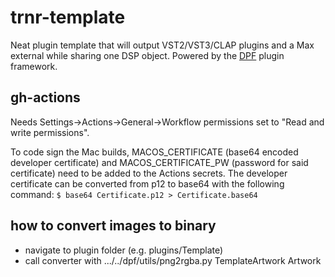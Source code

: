 # trnr-template

Neat plugin template that will output VST2/VST3/CLAP plugins and a Max external while sharing one DSP object. Powered by the [DPF](https://github.com/DISTRHO/DPF) plugin framework.

## gh-actions

Needs Settings->Actions->General->Workflow permissions set to "Read and write permissions".


To code sign the Mac builds, MACOS_CERTIFICATE (base64 encoded developer certificate) and MACOS_CERTIFICATE_PW (password for said certificate) need to be added to the Actions secrets. 
The developer certificate can be converted from p12 to base64 with the following command: 
`$ base64 Certificate.p12 > Certificate.base64`

## how to convert images to binary

- navigate to plugin folder (e.g. plugins/Template)
- call converter with .../../dpf/utils/png2rgba.py TemplateArtwork Artwork